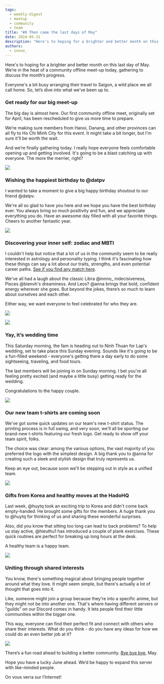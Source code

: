```yaml
---
tags:
  - weekly-digest
  - meetup
  - community
  - team
title: "#8 Then came the last days of May"
date: 2024-05-31
description: "Here's to hoping for a brighter and better month on this last day of May. We’re in the heat of a community offline meet-up today, gathering to discuss the month’s progress. Everyone's a bit busy arranging their travel to Saigon, a wild place we all call home. So, let’s dive into what we’ve been up to."
authors:
  - innno_
---
```


Here's to hoping for a brighter and better month on this last day of May. We’re in the heat of a community offline meet-up today, gathering to discuss the month’s progress.

Everyone's a bit busy arranging their travel to Saigon, a wild place we all call home. So, let’s dive into what we’ve been up to.

### Get ready for our big meet-up
The big day is almost here. Our first community offline meet, originally set for April, has been rescheduled to give us more time to prepare.

We’re making sure members from Hanoi, Danang, and other provinces can all fly to Ho Chi Minh City for this event. It might take a bit longer, but I'm sure it'll be worth the wait.

And we’re finally gathering today. I really hope everyone feels comfortable opening up and getting involved. It's going to be a blast catching up with everyone. The more the merrier, right?

![](assets/8-then-came-the-last-days-of-may-meetup.webp)

### Wishing the happiest birthday to @datpv
I wanted to take a moment to give a big happy birthday shoutout to our friend @datpv.

We're all so glad to have you here and we hope you have the best birthday ever. You always bring so much positivity and fun, and we appreciate everything you do. Have an awesome day filled with all your favorite things. Cheers to another fantastic year.

![](assets/8-then-came-the-last-days-of-may-birthday.webp)

### Discovering your inner self: zodiac and MBTI
I couldn't help but notice that a lot of us in the community seem to be really interested in astrology and personality typing. I think it's fascinating how these things can say a lot about our traits, strengths, and even potential career paths. [See if you find any match here](https://www.notion.so/Applying-Myers-Briggs-Type-Indicator-in-HR-a22ce338e4d549b89ae8503252688957?pvs=21).

We've all had a laugh about the classic Libra @innno_ indecisiveness, Pisces @bienvh's dreaminess. And Leos? @anna brings that bold, confident energy wherever she goes. But beyond the jokes, there’s so much to learn about ourselves and each other.

Either way, we want everyone to feel celebrated for who they are.

![](assets/8-then-came-the-last-days-of-may-mbti.webp)

![](assets/8-then-came-the-last-days-of-may-zodiac.webp)

### Yay, it’s wedding time
This Saturday morning, the fam is heading out to Ninh Thuan for Lap's wedding, set to take place this Sunday evening. Sounds like it's going to be a fun-filled weekend - everyone's getting there a day early to do some sightseeing, traveling, and food tours.

The last members will be joining in on Sunday morning. I bet you're all feeling pretty excited (and maybe a little busy) getting ready for the wedding.

Congratulations to the happy couple.

![](assets/8-then-came-the-last-days-of-may-wedding.webp)

### Our new team t-shirts are coming soon
We've got some quick updates on our team's new t-shirt status. The printing process is in full swing, and very soon, we'll all be sporting our brand-new t-shirts featuring our fresh logo. Get ready to show off your team spirit, folks.

The choice was clear: among the various options, the vast majority of you preferred the logo with the simplest design. A big thank you to @anna for creating such a sleek and stylish design that truly represents us.

Keep an eye out, because soon we'll be stepping out in style as a unified team.

![](assets/8-then-came-the-last-days-of-may-tshirt.webp)

### Gifts from Korea and healthy moves at the HadoHQ
Last week, @huytq took an exciting trip to Korea and didn't come back empty-handed. He brought some gifts for the members. A huge thank you to @huytq for thinking of us and sharing these wonderful surprises.

Also, did you know that sitting too long can lead to back problems? To help us stay active, @hieuthu1 has introduced a couple of plank exercises. These quick routines are perfect for breaking up long hours at the desk.

A healthy team is a happy team.

![](assets/8-then-came-the-last-days-of-may-hado.webp)

### Uniting through shared interests
You know, there's something magical about bringing people together around what they love. It might seem simple, but there's actually a lot of thought that goes into it.

Like, someone might join a group because they're into a specific anime, but they might not be into another one. That's where having different servers or "guilds" on our Discord comes in handy. It lets people find their little communities within the bigger one.

This way, everyone can find their perfect fit and connect with others who share their interests. What do you think - do you have any ideas for how we could do an even better job at it?

![](assets/8-then-came-the-last-days-of-may-chatting.webp)

There’s a fun road ahead to building a better community. [Bye bye bye](https://www.youtube.com/watch?v=Eo-KmOd3i7s), May.

Hope you have a lucky June ahead. We’d be happy to expand this server with like-minded people.

On vous verra sur l’Internet!